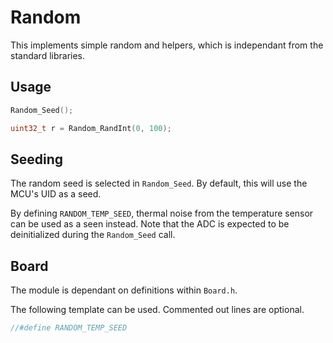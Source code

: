 # Random
This implements simple random and helpers, which is independant from the standard libraries.

## Usage

```C
Random_Seed();

uint32_t r = Random_RandInt(0, 100);
```

## Seeding

The random seed is selected in `Random_Seed`. By default, this will use the MCU's UID as a seed.

By defining `RANDOM_TEMP_SEED`, thermal noise from the temperature sensor can be used as a seen instead.
Note that the ADC is expected to be deinitialized during the `Random_Seed` call.


## Board

The module is dependant on  definitions within `Board.h`.

The following template can be used.
Commented out lines are optional.

```C
//#define RANDOM_TEMP_SEED
```